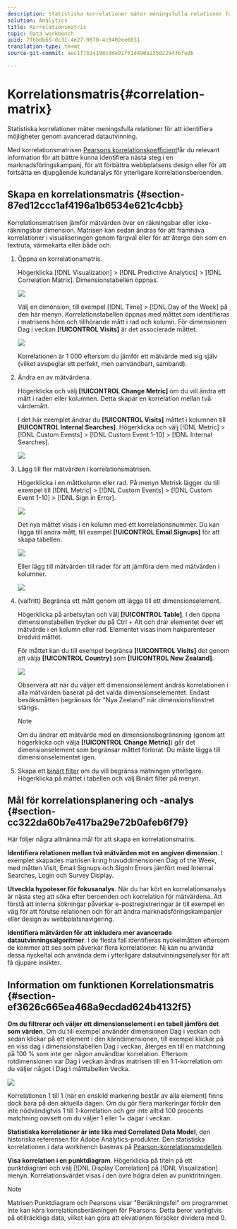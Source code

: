```yaml
---
description: Statistiska korrelationer mäter meningsfulla relationer för att identifiera möjligheter genom avancerad datautvinning.
solution: Analytics
title: Korrelationsmatris
topic: Data workbench
uuid: 7f6bdb65-dc31-4e27-9870-4c9402ee6031
translation-type: tm+mt
source-git-commit: aec1f7b14198cdde91f61d490a235022943bfedb

---
```



# Korrelationsmatris{#correlation-matrix}

Statistiska korrelationer mäter meningsfulla relationer för att identifiera möjligheter genom avancerad datautvinning.

Med korrelationsmatrisen [Pearsons korrelationskoefficient](../../../../home/c-get-started/c-analysis-vis/c-correlation-analysis/c-correlation-pearsons.md#concept-5996cb8c89fd4df5b47b7318e7a1d29c)får du relevant information för att bättre kunna identifiera nästa steg i en marknadsföringskampanj, för att förbättra webbplatsens design eller för att fortsätta en djupgående kundanalys för ytterligare korrelationsberoenden.

## Skapa en korrelationsmatris {#section-87ed12ccc1af4196a1b6534e621c4cbb}

Korrelationsmatrisen jämför mätvärden över en räkningsbar eller icke-räkningsbar dimension. Matrisen kan sedan ändras för att framhäva korrelationer i visualiseringen genom färgval eller för att återge den som en textruta, värmekarta eller både och.

1. Öppna en korrelationsmatris.

   Högerklicka [!DNL Visualization] > [!DNL Predictive Analytics] > [!DNL Correlation Matrix]. Dimensionstabellen öppnas.

   ![](assets/correlation_matrix_2.png)

   Välj en dimension, till exempel [!DNL Time] > [!DNL Day of the Week] på den här menyn. Korrelationstabellen öppnas med måttet som identifieras i matrisens hörn och tillhörande mått i rad och kolumn. För dimensionen Dag i veckan **[!UICONTROL Visits]** är det associerade måttet.

   ![](assets/correlation_matrix_1.png)

   Korrelationen är 1 000 eftersom du jämför ett mätvärde med sig själv (vilket avspeglar ett perfekt, men oanvändbart, samband).

1. Ändra en av mätvärdena.

   Högerklicka och välj **[!UICONTROL Change Metric]** om du vill ändra ett mått i raden eller kolumnen. Detta skapar en korrelation mellan två värdemått.

   I det här exemplet ändrar du **[!UICONTROL Visits]** måttet i kolumnen till **[!UICONTROL Internal Searches]**. Högerklicka och välj [!DNL Metric] > [!DNL Custom Events] > [!DNL Custom Event 1-10] > [!DNL Internal Searches].

   ![](assets/correlation_matrix_change_metric.png)

1. Lägg till fler mätvärden i korrelationsmatrisen.

   Högerklicka i en måttkolumn eller rad. På menyn Metrisk lägger du till exempel till [!DNL Metric] > [!DNL Custom Events] > [!DNL Custom Event 1-10] > [!DNL Sign in Error].

   ![](assets/correlation_matrix_11.png)

   Det nya måttet visas i en kolumn med ett korrelationsnummer. Du kan lägga till andra mått, till exempel **[!UICONTROL Email Signups]** för att skapa tabellen.

   ![](assets/correlation_matrix_6.png)

   Eller lägg till mätvärden till rader för att jämföra dem med mätvärden i kolumner.

   ![](assets/correlation_matrix_add_metric.png)

1. (valfritt) Begränsa ett mått genom att lägga till ett dimensionselement.

   Högerklicka på arbetsytan och välj **[!UICONTROL Table]**. I den öppna dimensionstabellen trycker du på Ctrl + Alt och drar elementet över ett mätvärde i en kolumn eller rad. Elementet visas inom hakparenteser bredvid måttet.

   För måttet kan du till exempel begränsa **[!UICONTROL Visits]** det genom att välja **[!UICONTROL Country]** som **[!UICONTROL New Zealand]**.

   ![](assets/correlation_matrix_dim_element.png)

   Observera att när du väljer ett dimensionselement ändras korrelationen i alla mätvärden baserat på det valda dimensionselementet. Endast besöksmåtten begränsas för &quot;Nya Zeeland&quot; när dimensionsfönstret stängs.

   >[!NOTE]
   >
   >Om du ändrar ett mätvärde med en dimensionsbegränsning (genom att högerklicka och välja **[!UICONTROL Change Metric]**) går det dimensionselement som begränsar måttet förlorat. Du måste lägga till dimensionselementet igen.

1. Skapa ett [binärt filter](../../../../home/c-get-started/c-analysis-vis/c-correlation-analysis/c-correlation-binary-filter.md#concept-24e1daff43c540f69019f236976da31c) om du vill begränsa mätningen ytterligare. Högerklicka på måttet i tabellen och välj Binärt filter på menyn.

## Mål för korrelationsplanering och -analys {#section-cc322da60b7e417ba29e72b0afeb6f79}

Här följer några allmänna mål för att skapa en korrelationsmatris.

**Identifiera relationen mellan två mätvärden mot en angiven dimension**. I exemplet skapades matrisen kring huvuddimensionen Dag of the Week, med måtten Visit, Email Signups och SignIn Errors jämfört med Internal Searches, Login och Survey Display.

**Utveckla hypoteser för fokusanalys**. När du har kört en korrelationsanalys är nästa steg att söka efter beroenden och korrelation för mätvärdena. Att förstå att interna sökningar påverkar e-postregistreringar är till exempel en väg för att förutse relationen och för att ändra marknadsföringskampanjer eller design av webbplatsnavigering.

**Identifiera mätvärden för att inkludera mer avancerade datautvinningsalgoritmer**. I de flesta fall identifieras nyckelmåtten eftersom de kommer att ses som påverkar flera korrelationer. Ni kan nu använda dessa nyckeltal och använda dem i ytterligare datautvinningsanalyser för att få djupare insikter.

## Information om funktionen Korrelationsmatris {#section-ef3626c665ea468a9ecdad624b4132f5}

**Om du filtrerar och väljer ett dimensionselement i en tabell jämförs det som värden**. Om du till exempel använder dimensionen Dag i veckan och sedan klickar på ett element i den kärndimensionen, till exempel klickar på en viss dag i dimensionstabellen Dag i veckan, återges en till en matchning på 100 % som inte ger någon användbar korrelation. Eftersom rotdimensionen var Dag i veckan ändras matrisen till en 1:1-korrelation om du väljer något i Dag i måtttabellen Vecka.

![](assets/correlation_matrix_10.png)

Korrelationen 1 till 1 (när en enskild markering består av alla element) finns dock bara på den aktuella dagen. Om du gör flera markeringar förblir den inte nödvändigtvis 1 till 1-korrelation och ger inte alltid 100 procents matchning oavsett om du väljer 1 eller 1+ dagar i veckan.

**Statistiska korrelationer är inte lika med Correlated Data Model**, den historiska referensen för Adobe Analytics-produkter. Den statistiska korrelationen i data workbench baseras på [Pearson-korrelationsmodellen](../../../../home/c-get-started/c-analysis-vis/c-correlation-analysis/c-correlation-pearsons.md#concept-5996cb8c89fd4df5b47b7318e7a1d29c).

**Visa korrelation i en punktdiagram**. Högerklicka på titeln på ett punktdiagram och välj [!DNL Display Correlation] på [!DNL Visualization] menyn. Korrelationsvärdet visas i den övre högra delen av punktritningen.

>[!NOTE]
>
>Matrisen Punktdiagram och Pearsons visar &quot;Beräkningsfel&quot; om programmet inte kan köra korrelationsberäkningen för Pearsons. Detta beror vanligtvis på otillräckliga data, vilket kan göra att ekvationen försöker dividera med 0.
